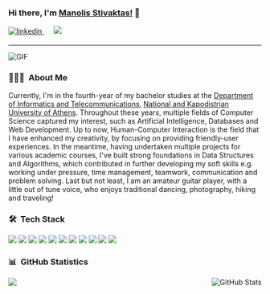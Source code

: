 ### Hi there, I'm [Manolis Stivaktas!](http://users.uoa.gr/~sdi1700152/) 👋

<p>
<a href="https://www.linkedin.com/in/manolis-stivaktas-2481291bb/" target="_blank">
<img src=https://img.shields.io/badge/linkedin-%231E77B5.svg?&style=for-the-badge&logo=linkedin&logoColor=white alt=linkedin style="margin-bottom: 5px;" />
</a>&nbsp;&nbsp;&nbsp;&nbsp;
<a href="mailto:manolis.stivaktas@gmail.com"><img src="https://img.shields.io/badge/Gmail-D14836?style=for-the-badge&logo=gmail&logoColor=white" /></a>&nbsp;&nbsp;&nbsp;&nbsp;
</p>
<hr>
<img alt="GIF" src="https://media.giphy.com/media/13HgwGsXF0aiGY/giphy.gif" />

<h3> 👨🏻‍💻 &nbsp;About Me </h3>


Currently, I'm in the fourth-year of my bachelor studies at the <a href="https://www.di.uoa.gr/en" target="_blank">Department of Informatics and Telecommunications</a>, <a href="https://en.uoa.gr/" target="_blank">National and Kapodistrian University of Athens</a>.
Throughout these years, multiple fields of Computer Science captured my interest, such as Artificial Intelligence, Databases and Web Development. Up to now, Human-Computer Interaction is the field that I have enhanced my creativity, by focusing on providing friendly-user experiences. In the meantime, having undertaken multiple projects for various academic courses, I've built strong foundations in Data Structures and Algorithms, which contributed in further developing my soft skills e.g. working under pressure, time management, teamwork, communication and problem solving. Last but not least, I am an amateur guitar player, with a little out of tune voice, who enjoys traditional dancing, photography, hiking and traveling! 


<h3> 🛠 &nbsp;Tech Stack</h3>

  <a src="https://www.w3schools.com/html/"><img src="https://img.icons8.com/color/48/000000/c.png"/></a>
  <a src="https://www.w3schools.com/html/"><img src="https://img.icons8.com/color/48/000000/python.png"/></a>
  <a src="https://www.w3schools.com/css/"><img src="https://img.icons8.com/color/48/000000/java.png"/></a>
  <a src="https://www.w3schools.com/css/"><img src="https://img.icons8.com/color/48/000000/css3.png"/></a>
  <a src="https://www.w3schools.com/html/"><img src="https://img.icons8.com/color/48/000000/html-5.png"/></a>
  <a src="https://www.w3schools.com/html/"><img src="https://img.icons8.com/color/48/000000/php.png"/></a>
  <a src="https://github.com/"><img src="https://img.icons8.com/color/48/000000/git--v1.png"/></a>
  <a src="https://github.com/"><img src="https://img.icons8.com/color/48/000000/github--v1.png"/></a>
  <a src="https://github.com/"><img src="https://img.icons8.com/color/48/000000/markdown.png"/></a>
  <a src="https://visualstudio.microsoft.com/"><img src="https://img.icons8.com/color/48/000000/visual-studio.png"/></a>
  <a src="https://visualstudio.microsoft.com/"><img src="https://img.icons8.com/color/48/000000/linux.png"/></a>


<h3> 📊 &nbsp;GitHub Statistics</h3> 
<a href="https://github.com/mansstiv">
  <img align="center" src="https://github-readme-stats.vercel.app/api/top-langs/?username=mansstiv&theme=dark" />
</a>
<a href="https://github.com/mansstiv">
  <img align="right" src="https://github-readme-stats.vercel.app/api?username=mansstiv&show_icons=true&line_height=27&count_private=true&hide=stars,prs,issues&theme=dark" alt="GitHub Stats" />
</a>
<!--
**mansstiv/mansstiv** is a ✨ _special_ ✨ repository because its `README.md` (this file) appears on your GitHub profile.

Here are some ideas to get you started:

- 🔭 I’m currently working on ...
- 🌱 I’m currently learning ...
- 👯 I’m looking to collaborate on ...
- 🤔 I’m looking for help with ...
- 💬 Ask me about ...
- 📫 How to reach me: ...
- 😄 Pronouns: ...
- ⚡ Fun fact: ...
-->
